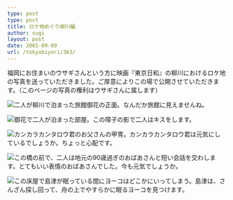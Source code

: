 ```yaml
---
type: post
type: post
title: ロケ地めぐり柳川編
author: sugi
layout: post
date: 2001-09-09
url: /tokyobiyori/363/
---
```

福岡にお住まいのウサギさんという方に映画『東京日和』の柳川におけるロケ地の写真を送っていただきました。ご厚意によりこの場で公開させていただきます。（このページの写真の権利はウサギさんに属します）

<div class="spacer">
</div>

[<img src="/images/tokyobiyori/yanagawa-thumb.jpg" class="alignleft" />][1]二人が柳川で泊まった旅館御花の正面。なんだか旅館に見えませんね。

<div class="spacer">
</div>

[<img src="/images/tokyobiyori/heya2-thumb.jpg" class="alignleft" />][2]御花で二人が泊まった部屋。この障子の影で二人はキスをします。

<div class="spacer">
</div>

[<img src="/images/tokyobiyori/heya3-thumb.jpg" class="alignleft" />][3]カンカラカンタロウ君のお父さんの甲冑。カンカラカンタロウ君は元気にしているでしょうか。ちょっと心配です。

<div class="spacer">
</div>

[<img src="/images/tokyobiyori/eiga4-thumb.jpg" class="alignleft" />][4]この橋の前で、二人は地元の90歳過ぎのおばあさんと短い会話を交わします。とてもいい表情のおばあさんでした。今も元気でしょうか。

<div class="spacer">
</div>

[<img src="/images/tokyobiyori/eiga6-thumb.jpg" class="alignleft" />][5]この床屋で島津が眠っている間にヨーコはどこかにいってしまう。島津は、さんざん探し回って、舟の上でやすらかに眠るヨーコを見つけます。

<div class="spacer">
</div>

 [1]: /images/tokyobiyori/yanagawa.jpg
 [2]: /images/tokyobiyori/heya2.jpg
 [3]: /images/tokyobiyori/heya3.jpg
 [4]: /images/tokyobiyori/eiga4.jpg
 [5]: /images/tokyobiyori/eiga6.jpg
